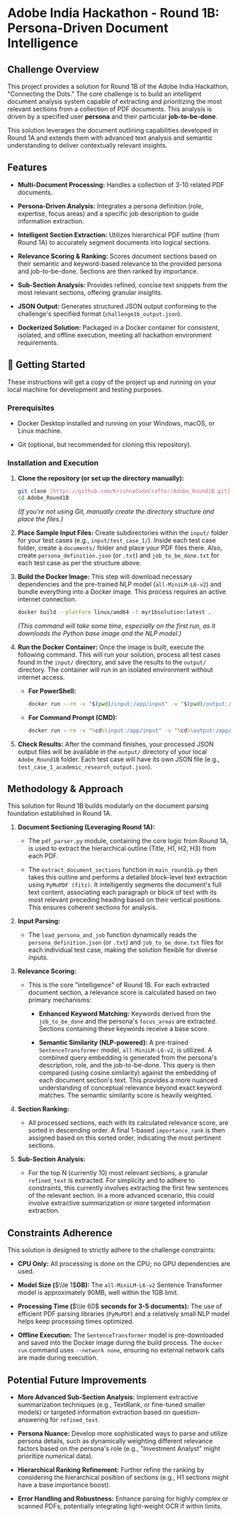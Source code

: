 # Adobe India Hackathon - Round 1B: Persona-Driven Document Intelligence

## Challenge Overview

This project provides a solution for Round 1B of the Adobe India Hackathon, "Connecting the Dots." The core challenge is to build an intelligent document analysis system capable of extracting and prioritizing the most relevant sections from a collection of PDF documents. This analysis is driven by a specified user **persona** and their particular **job-to-be-done**.

This solution leverages the document outlining capabilities developed in Round 1A and extends them with advanced text analysis and semantic understanding to deliver contextually relevant insights.

## Features

* **Multi-Document Processing:** Handles a collection of 3-10 related PDF documents.

* **Persona-Driven Analysis:** Integrates a persona definition (role, expertise, focus areas) and a specific job description to guide information extraction.

* **Intelligent Section Extraction:** Utilizes hierarchical PDF outline (from Round 1A) to accurately segment documents into logical sections.

* **Relevance Scoring & Ranking:** Scores document sections based on their semantic and keyword-based relevance to the provided persona and job-to-be-done. Sections are then ranked by importance.

* **Sub-Section Analysis:** Provides refined, concise text snippets from the most relevant sections, offering granular insights.

* **JSON Output:** Generates structured JSON output conforming to the challenge's specified format (`challenge1b_output.json`).

* **Dockerized Solution:** Packaged in a Docker container for consistent, isolated, and offline execution, meeting all hackathon environment requirements.

## 🚀 Getting Started

These instructions will get a copy of the project up and running on your local machine for development and testing purposes.

### Prerequisites

* Docker Desktop installed and running on your Windows, macOS, or Linux machine.

* Git (optional, but recommended for cloning this repository).

### Installation and Execution

1.  **Clone the repository (or set up the directory manually):**

    ```bash
    git clone [https://github.com/KrishnaCodeCrafter/Adobe_Round1B.git](https://github.com/KrishnaCodeCrafter/Adobe_Round1B.git)
    cd Adobe_Round1B
    ```

    *(If you're not using Git, manually create the directory structure and place the files.)*

2.  **Place Sample Input Files:**
    Create subdirectories within the `input/` folder for your test cases (e.g., `input/test_case_1/`). Inside each test case folder, create a `documents/` folder and place your PDF files there. Also, create `persona_definition.json` (or `.txt`) and `job_to_be_done.txt` for each test case as per the structure above.

3.  **Build the Docker Image:**
    This step will download necessary dependencies and the pre-trained NLP model (`all-MiniLM-L6-v2`) and bundle everything into a Docker image. This process requires an active internet connection.

    ```bash
    docker build --platform linux/amd64 -t myr1bsolution:latest .
    ```

    *(This command will take some time, especially on the first run, as it downloads the Python base image and the NLP model.)*

4.  **Run the Docker Container:**
    Once the image is built, execute the following command. This will run your solution, process all test cases found in the `input/` directory, and save the results to the `output/` directory. The container will run in an isolated environment without internet access.

    * **For PowerShell:**

        ```bash
        docker run --rm -v "$(pwd)/input:/app/input" -v "$(pwd)/output:/app/output" --network none myr1bsolution:latest
        ```

    * **For Command Prompt (CMD):**

        ```cmd
        docker run --rm -v "%cd%\input:/app/input" -v "%cd%\output:/app/output" --network none myr1bsolution:latest
        ```

5.  **Check Results:**
    After the command finishes, your processed JSON output files will be available in the `output/` directory of your local `Adobe_Round1B` folder. Each test case will have its own JSON file (e.g., `test_case_1_academic_research_output.json`).

## Methodology & Approach

This solution for Round 1B builds modularly on the document parsing foundation established in Round 1A.

1.  **Document Sectioning (Leveraging Round 1A):**

    * The `pdf_parser.py` module, containing the core logic from Round 1A, is used to extract the hierarchical outline (Title, H1, H2, H3) from each PDF.

    * The `extract_document_sections` function in `main_round1b.py` then takes this outline and performs a detailed block-level text extraction using `PyMuPDF (fitz)`. It intelligently segments the document's full text content, associating each paragraph or block of text with its most relevant preceding heading based on their vertical positions. This ensures coherent sections for analysis.

2.  **Input Parsing:**

    * The `load_persona_and_job` function dynamically reads the `persona_definition.json` (or `.txt`) and `job_to_be_done.txt` files for each individual test case, making the solution flexible for diverse inputs.

3.  **Relevance Scoring:**

    * This is the core "intelligence" of Round 1B. For each extracted document section, a relevance score is calculated based on two primary mechanisms:

        * **Enhanced Keyword Matching:** Keywords derived from the `job_to_be_done` and the persona's `focus_areas` are extracted. Sections containing these keywords receive a base score.

        * **Semantic Similarity (NLP-powered):** A pre-trained `SentenceTransformer` model, `all-MiniLM-L6-v2`, is utilized. A combined query embedding is generated from the persona's description, role, and the job-to-be-done. This query is then compared (using cosine similarity) against the embedding of each document section's text. This provides a more nuanced understanding of conceptual relevance beyond exact keyword matches. The semantic similarity score is heavily weighted.

4.  **Section Ranking:**

    * All processed sections, each with its calculated relevance score, are sorted in descending order. A final 1-based `importance_rank` is then assigned based on this sorted order, indicating the most pertinent sections.

5.  **Sub-Section Analysis:**

    * For the top N (currently 10) most relevant sections, a granular `refined_text` is extracted. For simplicity and to adhere to constraints, this currently involves extracting the first few sentences of the relevant section. In a more advanced scenario, this could involve extractive summarization or more targeted information extraction.

## Constraints Adherence

This solution is designed to strictly adhere to the challenge constraints:

* **CPU Only:** All processing is done on the CPU; no GPU dependencies are used.

* **Model Size (**$\\le 1$**GB):** The `all-MiniLM-L6-v2` Sentence Transformer model is approximately 90MB, well within the 1GB limit.

* **Processing Time (**$\\le 60$ **seconds for 3-5 documents):** The use of efficient PDF parsing libraries (`PyMuPDF`) and a relatively small NLP model helps keep processing times optimized.

* **Offline Execution:** The `SentenceTransformer` model is pre-downloaded and saved into the Docker image during the build process. The `docker run` command uses `--network none`, ensuring no external network calls are made during execution.

## Potential Future Improvements

* **More Advanced Sub-Section Analysis:** Implement extractive summarization techniques (e.g., TextRank, or fine-tuned smaller models) or targeted information extraction based on question-answering for `refined_text`.

* **Persona Nuance:** Develop more sophisticated ways to parse and utilize persona details, such as dynamically weighting different relevance factors based on the persona's role (e.g., "Investment Analyst" might prioritize numerical data).

* **Hierarchical Ranking Refinement:** Further refine the ranking by considering the hierarchical position of sections (e.g., H1 sections might have a base importance boost).

* **Error Handling and Robustness:** Enhance parsing for highly complex or scanned PDFs, potentially integrating light-weight OCR if within limits.
